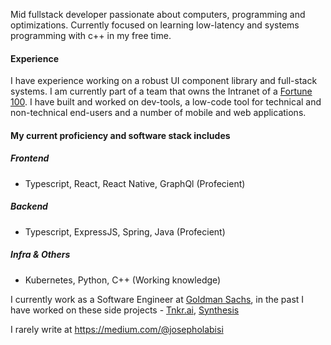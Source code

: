 Mid fullstack developer passionate about computers, programming and optimizations. Currently focused on learning low-latency and systems programming with c++ in my free time.

#### Experience
I have experience working on a robust UI component library and full-stack systems. I am currently part of a team that owns the Intranet of a [Fortune 100](https://fortune.com/ranking/fortune500/). I have built and worked on dev-tools, a low-code tool for technical and non-technical end-users and a number of mobile and web applications.

#### My current proficiency and software stack includes
##### Frontend 
- Typescript, React, React Native, GraphQl (Profecient)
##### Backend
- Typescript, ExpressJS, Spring, Java (Profecient)
##### Infra & Others
- Kubernetes, Python, C++ (Working knowledge)

I currently work as a Software Engineer at [Goldman Sachs](https://www.goldmansachs.com/), in the past I have worked on these side projects - [Tnkr.ai](http://www.tnkr.ai/), [Synthesis](https://synthesisapp.com/)

I rarely write at https://medium.com/@josepholabisi

